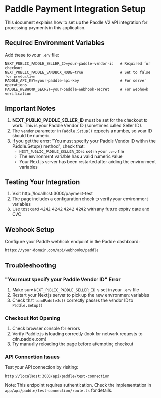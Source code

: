 # Paddle Payment Integration Setup

This document explains how to set up the Paddle V2 API integration for processing payments in this application.

## Required Environment Variables

Add these to your `.env` file:

```
NEXT_PUBLIC_PADDLE_SELLER_ID=your-paddle-vendor-id   # Required for checkout
NEXT_PUBLIC_PADDLE_SANDBOX_MODE=true                 # Set to false for production
PADDLE_API_KEY=your-paddle-api-key                   # For server operations
PADDLE_WEBHOOK_SECRET=your-paddle-webhook-secret     # For webhook verification
```

## Important Notes

1. **NEXT_PUBLIC_PADDLE_SELLER_ID** must be set for the checkout to work. This is your Paddle Vendor ID (sometimes called Seller ID).
2. The `vendor` parameter in `Paddle.Setup()` expects a number, so your ID should be numeric.
3. If you get the error: "You must specify your Paddle Vendor ID within the Paddle.Setup() method", check that:
   - `NEXT_PUBLIC_PADDLE_SELLER_ID` is set in your `.env` file
   - The environment variable has a valid numeric value
   - Your Next.js server has been restarted after adding the environment variables

## Testing Your Integration

1. Visit http://localhost:3000/payment-test
2. The page includes a configuration check to verify your environment variables
3. Use test card 4242 4242 4242 4242 with any future expiry date and CVC

## Webhook Setup

Configure your Paddle webhook endpoint in the Paddle dashboard:

```
https://your-domain.com/api/webhooks/paddle
```

## Troubleshooting

### "You must specify your Paddle Vendor ID" Error

1. Make sure `NEXT_PUBLIC_PADDLE_SELLER_ID` is set in your `.env` file
2. Restart your Next.js server to pick up the new environment variables
3. Check that `loadPaddleJs()` correctly passes the vendor ID to `Paddle.Setup()`

### Checkout Not Opening

1. Check browser console for errors
2. Verify Paddle.js is loading correctly (look for network requests to cdn.paddle.com)
3. Try manually reloading the page before attempting checkout

### API Connection Issues

Test your API connection by visiting:

```
http://localhost:3000/api/paddle/test-connection
```

Note: This endpoint requires authentication. Check the implementation in `app/api/paddle/test-connection/route.ts` for details. 